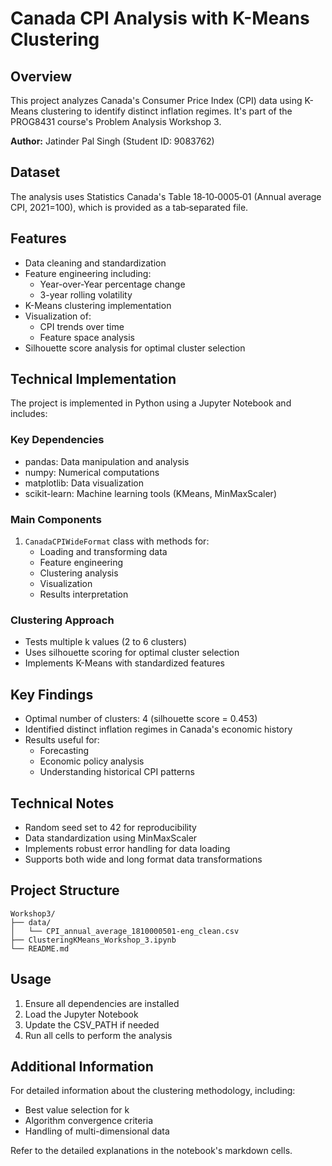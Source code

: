 # Canada CPI Analysis with K-Means Clustering

## Overview
This project analyzes Canada's Consumer Price Index (CPI) data using K-Means clustering to identify distinct inflation regimes. It's part of the PROG8431 course's Problem Analysis Workshop 3.

**Author:** Jatinder Pal Singh (Student ID: 9083762)

## Dataset
The analysis uses Statistics Canada's Table 18‑10‑0005‑01 (Annual average CPI, 2021=100), which is provided as a tab‑separated file.

## Features
- Data cleaning and standardization
- Feature engineering including:
  - Year-over-Year percentage change
  - 3-year rolling volatility
- K-Means clustering implementation
- Visualization of:
  - CPI trends over time
  - Feature space analysis
- Silhouette score analysis for optimal cluster selection

## Technical Implementation
The project is implemented in Python using a Jupyter Notebook and includes:

### Key Dependencies
- pandas: Data manipulation and analysis
- numpy: Numerical computations
- matplotlib: Data visualization
- scikit-learn: Machine learning tools (KMeans, MinMaxScaler)

### Main Components
1. `CanadaCPIWideFormat` class with methods for:
   - Loading and transforming data
   - Feature engineering
   - Clustering analysis
   - Visualization
   - Results interpretation

### Clustering Approach
- Tests multiple k values (2 to 6 clusters)
- Uses silhouette scoring for optimal cluster selection
- Implements K-Means with standardized features

## Key Findings
- Optimal number of clusters: 4 (silhouette score = 0.453)
- Identified distinct inflation regimes in Canada's economic history
- Results useful for:
  - Forecasting
  - Economic policy analysis
  - Understanding historical CPI patterns

## Technical Notes
- Random seed set to 42 for reproducibility
- Data standardization using MinMaxScaler
- Implements robust error handling for data loading
- Supports both wide and long format data transformations

## Project Structure
```
Workshop3/
├── data/
│   └── CPI_annual_average_1810000501-eng_clean.csv
├── ClusteringKMeans_Workshop_3.ipynb
└── README.md
```

## Usage
1. Ensure all dependencies are installed
2. Load the Jupyter Notebook
3. Update the CSV_PATH if needed
4. Run all cells to perform the analysis

## Additional Information
For detailed information about the clustering methodology, including:
- Best value selection for k
- Algorithm convergence criteria
- Handling of multi-dimensional data

Refer to the detailed explanations in the notebook's markdown cells.